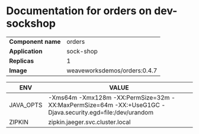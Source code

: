 # Documentation for orders on dev-sockshop

|||
| --- | ---- |
| **Component name** | orders |
| **Application** | sock-shop |
| **Replicas** | 1 |
| **Image** | weaveworksdemos/orders:0.4.7 |

| ENV | VALUE |
| --- | -----  |
|JAVA_OPTS | -Xms64m -Xmx128m -XX:PermSize=32m -XX:MaxPermSize=64m -XX:+UseG1GC -Djava.security.egd=file:/dev/urandom|
|ZIPKIN | zipkin.jaeger.svc.cluster.local|
